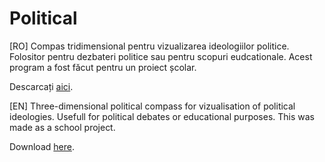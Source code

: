 # Political
[RO]
Compas tridimensional pentru vizualizarea ideologiilor politice. Folositor pentru dezbateri politice sau pentru scopuri eudcationale. Acest program a fost făcut pentru un proiect școlar.

Descarcați [aici](https://github.com/headispriest/Political/releases).

[EN]
Three-dimensional political compass for vizualisation of political ideologies. Usefull for political debates or educational purposes. This was made as a school project. 

Download [here](https://github.com/headispriest/Political/releases).

